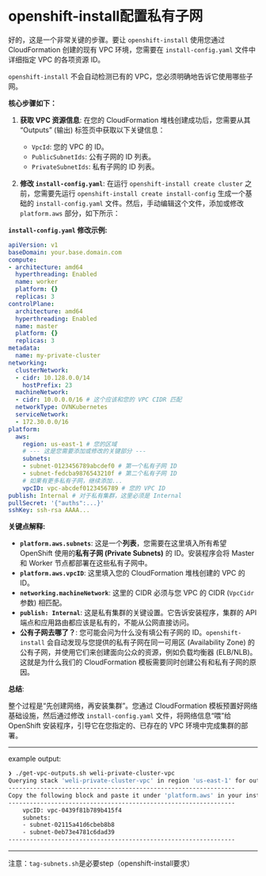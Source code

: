 # openshift-install配置私有子网

好的，这是一个非常关键的步骤。要让 `openshift-install` 使用您通过 CloudFormation 创建的现有 VPC 环境，您需要在 `install-config.yaml` 文件中详细指定 VPC 的各项资源 ID。

`openshift-install` 不会自动检测已有的 VPC，您必须明确地告诉它使用哪些子网。

**核心步骤如下：**

1. **获取 VPC 资源信息**: 在您的 CloudFormation 堆栈创建成功后，您需要从其 “Outputs” (输出) 标签页中获取以下关键信息：
    * `VpcId`: 您的 VPC 的 ID。
    * `PublicSubnetIds`: 公有子网的 ID 列表。
    * `PrivateSubnetIds`: 私有子网的 ID 列表。

2. **修改 `install-config.yaml`**: 在运行 `openshift-install create cluster` 之前，您需要先运行 `openshift-install create install-config` 生成一个基础的 `install-config.yaml` 文件。然后，手动编辑这个文件，添加或修改 `platform.aws` 部分，如下所示：

**`install-config.yaml` 修改示例:**

```yaml
apiVersion: v1
baseDomain: your.base.domain.com
compute:
- architecture: amd64
  hyperthreading: Enabled
  name: worker
  platform: {}
  replicas: 3
controlPlane:
  architecture: amd64
  hyperthreading: Enabled
  name: master
  platform: {}
  replicas: 3
metadata:
  name: my-private-cluster
networking:
  clusterNetwork:
  - cidr: 10.128.0.0/14
    hostPrefix: 23
  machineNetwork:
  - cidr: 10.0.0.0/16 # 这个应该和您的 VPC CIDR 匹配
  networkType: OVNKubernetes
  serviceNetwork:
  - 172.30.0.0/16
platform:
  aws:
    region: us-east-1 # 您的区域
    # --- 这是您需要添加或修改的关键部分 ---
    subnets:
    - subnet-0123456789abcdef0 # 第一个私有子网 ID
    - subnet-fedcba9876543210f # 第二个私有子网 ID
    # 如果有更多私有子网，继续添加...
    vpcID: vpc-abcdef0123456789 # 您的 VPC ID
publish: Internal # 对于私有集群，这里必须是 Internal
pullSecret: '{"auths":...}'
sshKey: ssh-rsa AAAA...
```

**关键点解释:**

* **`platform.aws.subnets`**: 这是一个**列表**，您需要在这里填入所有希望 OpenShift 使用的**私有子网 (Private Subnets)** 的 ID。安装程序会将 Master 和 Worker 节点都部署在这些私有子网中。
* **`platform.aws.vpcID`**: 这里填入您的 CloudFormation 堆栈创建的 VPC 的 ID。
* **`networking.machineNetwork`**: 这里的 CIDR 必须与您 VPC 的 CIDR (`VpcCidr` 参数) 相匹配。
* **`publish: Internal`**: 这是私有集群的关键设置。它告诉安装程序，集群的 API 端点和应用路由都应该是私有的，不能从公网直接访问。
* **公有子网去哪了？**: 您可能会问为什么没有填公有子网的 ID。`openshift-install` 会自动发现与您提供的私有子网在同一可用区 (Availability Zone) 的公有子网，并使用它们来创建面向公众的资源，例如负载均衡器 (ELB/NLB)。这就是为什么我们的 CloudFormation 模板需要同时创建公有和私有子网的原因。

**总结**:

整个过程是“先创建网络，再安装集群”。您通过 CloudFormation 模板预置好网络基础设施，然后通过修改 `install-config.yaml` 文件，将网络信息“喂”给 OpenShift 安装程序，引导它在您指定的、已存在的 VPC 环境中完成集群的部署。

---

example output:

```bash
❯ ./get-vpc-outputs.sh weli-private-cluster-vpc
Querying stack 'weli-private-cluster-vpc' in region 'us-east-1' for outputs...
----------------------------------------------------------------
Copy the following block and paste it under 'platform.aws' in your install-config.yaml
----------------------------------------------------------------
    vpcID: vpc-0439f81b789b415f4
    subnets:
    - subnet-02115a41d6cbeb8b8
    - subnet-0eb73e4781c6dad39
----------------------------------------------------------------
```

---

注意：`tag-subnets.sh`是必要step（openshift-install要求）